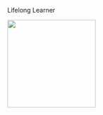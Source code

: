 Lifelong Learner

<img height=200 src="https://th.bing.com/th/id/R.de1aa60383191c21db2b57c80b43459c?rik=jODGgLgJnuDJoA&riu=http%3a%2f%2fhdqwalls.com%2fdownload%2fpolygon-lake-sunset-minimalist-hl-1920x1080.jpg&ehk=FifP64wNM6%2fplr4CjO7Mfe70F2ymckOA83Eq9k8ENPA%3d&risl=&pid=ImgRaw"/>
